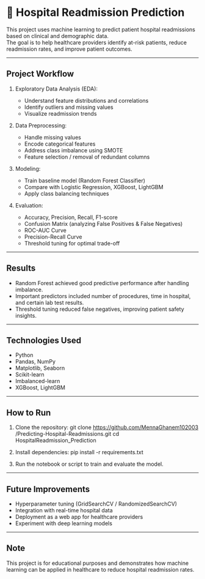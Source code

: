 🏥 Hospital Readmission Prediction
=================================

This project uses machine learning to predict patient hospital readmissions based on clinical and demographic data.  
The goal is to help healthcare providers identify at-risk patients, reduce readmission rates, and improve patient outcomes.  

--------------------------------
Project Workflow
--------------------------------
1. Exploratory Data Analysis (EDA):
   - Understand feature distributions and correlations
   - Identify outliers and missing values
   - Visualize readmission trends

2. Data Preprocessing:
   - Handle missing values
   - Encode categorical features
   - Address class imbalance using SMOTE
   - Feature selection / removal of redundant columns

3. Modeling:
   - Train baseline model (Random Forest Classifier)
   - Compare with Logistic Regression, XGBoost, LightGBM
   - Apply class balancing techniques

4. Evaluation:
   - Accuracy, Precision, Recall, F1-score
   - Confusion Matrix (analyzing False Positives & False Negatives)
   - ROC-AUC Curve
   - Precision-Recall Curve
   - Threshold tuning for optimal trade-off

--------------------------------
Results
--------------------------------
- Random Forest achieved good predictive performance after handling imbalance.
- Important predictors included number of procedures, time in hospital, and certain lab test results.
- Threshold tuning reduced false negatives, improving patient safety insights.

--------------------------------
Technologies Used
--------------------------------
- Python
- Pandas, NumPy
- Matplotlib, Seaborn
- Scikit-learn
- Imbalanced-learn
- XGBoost, LightGBM

--------------------------------
How to Run
--------------------------------
1. Clone the repository:
   git clone https://github.com/MennaGhanem102003
/Predicting-Hospital-Readmissions.git
   cd HospitalReadmission_Prediction

2. Install dependencies:
   pip install -r requirements.txt

3. Run the notebook or script to train and evaluate the model.

--------------------------------
Future Improvements
--------------------------------
- Hyperparameter tuning (GridSearchCV / RandomizedSearchCV)
- Integration with real-time hospital data
- Deployment as a web app for healthcare providers
- Experiment with deep learning models

--------------------------------
Note
--------------------------------
This project is for educational purposes and demonstrates how machine learning can be applied in healthcare to reduce hospital readmission rates.
